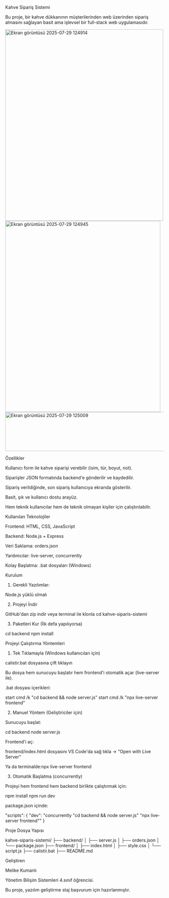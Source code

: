 Kahve Sipariş Sistemi 

Bu proje, bir kahve dükkanının müşterilerinden web üzerinden sipariş almasını sağlayan basit ama işlevsel bir full-stack web uygulamasıdır. 

<img width="502" height="609" alt="Ekran görüntüsü 2025-07-29 124914" src="https://github.com/user-attachments/assets/408bd84e-05a6-47fd-922f-8ae6b4a522c2" />

<img width="493" height="608" alt="Ekran görüntüsü 2025-07-29 124945" src="https://github.com/user-attachments/assets/83f9c173-ca06-43bf-83b9-83061e673342" />


<img width="521" height="124" alt="Ekran görüntüsü 2025-07-29 125009" src="https://github.com/user-attachments/assets/e2d72e17-72ee-4baf-acff-0f0a67c4d36a" />



 Özellikler 

Kullanıcı form ile kahve siparişi verebilir (isim, tür, boyut, not). 

Siparişler JSON formatında backend'e gönderilir ve kaydedilir. 

Sipariş verildiğinde, son sipariş kullanıcıya ekranda gösterilir. 

Basit, şık ve kullanıcı dostu arayüz. 

Hem teknik kullanıcılar hem de teknik olmayan kişiler için çalıştırılabilir. 

 

 Kullanılan Teknolojiler 

Frontend: HTML, CSS, JavaScript 

Backend: Node.js + Express 

Veri Saklama: orders.json 

Yardımcılar: live-server, concurrently 

Kolay Başlatma: .bat dosyaları (Windows) 

 

 Kurulum 

1. Gerekli Yazılımlar: 

Node.js yüklü olmalı 

2. Projeyi İndir 

GitHub'dan zip indir veya terminal ile klonla
cd kahve-siparis-sistemi 
  

3. Paketleri Kur (İlk defa yapılıyorsa) 

cd backend 
npm install 
  

 

 Projeyi Çalıştırma Yöntemleri 

 1. Tek Tıklamayla (Windows kullanıcıları için) 

calistir.bat dosyasına çift tıklayın 

Bu dosya hem sunucuyu başlatır hem frontend'i otomatik açar (live-server ile). 

.bat dosyası içerikleri: 

start cmd /k "cd backend && node server.js" 
start cmd /k "npx live-server frontend" 
  

 

 2. Manuel Yöntem (Geliştiriciler için) 

Sunucuyu başlat: 

cd backend 
node server.js 
  

Frontend'i aç: 

frontend/index.html dosyasını VS Code'da sağ tıkla → "Open with Live Server" 

Ya da terminalde:npx live-server frontend 
  

 

 3. Otomatik Başlatma (concurrently) 

Projeyi hem frontend hem backend birlikte çalıştırmak için: 

npm install 
npm run dev 
  

package.json içinde: 

"scripts": { 
  "dev": "concurrently \"cd backend && node server.js\" \"npx live-server frontend\"" 
} 
  

 

 Proje Dosya Yapısı 

kahve-siparis-sistemi/ 
├── backend/ 
│   ├── server.js 
│   ├── orders.json 
│   └── package.json 
├── frontend/ 
│   ├── index.html 
│   ├── style.css 
│   └── script.js 
├── calistir.bat 
├── README.md 
  

 Geliştiren 

Melike Kumanlı 

Yönetim Bilişim Sistemleri 4.sınıf öğrencisi. 

Bu proje, yazılım geliştirme staj başvurum için hazırlanmıştır.
